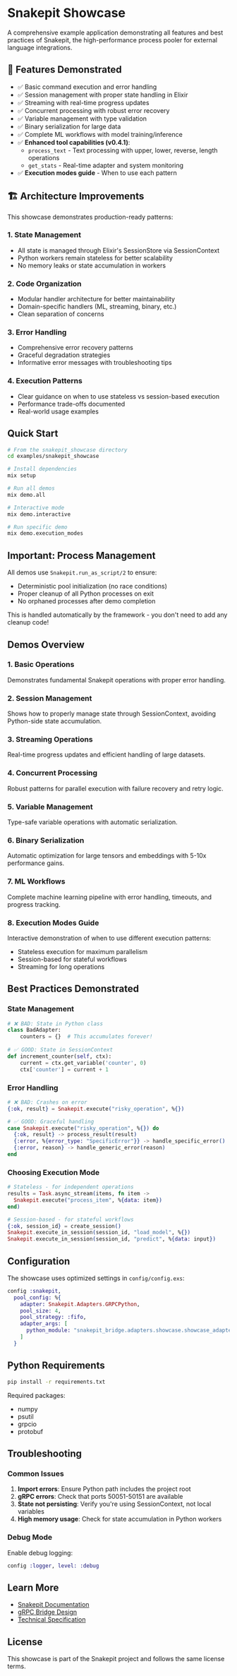 # Snakepit Showcase

A comprehensive example application demonstrating all features and best practices of Snakepit, the high-performance process pooler for external language integrations.

## 🚀 Features Demonstrated

- ✅ Basic command execution and error handling
- ✅ Session management with proper state handling in Elixir
- ✅ Streaming with real-time progress updates
- ✅ Concurrent processing with robust error recovery
- ✅ Variable management with type validation
- ✅ Binary serialization for large data
- ✅ Complete ML workflows with model training/inference
- ✅ **Enhanced tool capabilities (v0.4.1)**:
  - `process_text` - Text processing with upper, lower, reverse, length operations
  - `get_stats` - Real-time adapter and system monitoring
- ✅ **Execution modes guide** - When to use each pattern

## 🏗️ Architecture Improvements

This showcase demonstrates production-ready patterns:

### 1. State Management
- All state is managed through Elixir's SessionStore via SessionContext
- Python workers remain stateless for better scalability
- No memory leaks or state accumulation in workers

### 2. Code Organization
- Modular handler architecture for better maintainability
- Domain-specific handlers (ML, streaming, binary, etc.)
- Clean separation of concerns

### 3. Error Handling
- Comprehensive error recovery patterns
- Graceful degradation strategies
- Informative error messages with troubleshooting tips

### 4. Execution Patterns
- Clear guidance on when to use stateless vs session-based execution
- Performance trade-offs documented
- Real-world usage examples

## Quick Start

```bash
# From the snakepit_showcase directory
cd examples/snakepit_showcase

# Install dependencies
mix setup

# Run all demos
mix demo.all

# Interactive mode
mix demo.interactive

# Run specific demo
mix demo.execution_modes
```

## Important: Process Management

All demos use `Snakepit.run_as_script/2` to ensure:
- Deterministic pool initialization (no race conditions)
- Proper cleanup of all Python processes on exit
- No orphaned processes after demo completion

This is handled automatically by the framework - you don't need to add any cleanup code!

## Demos Overview

### 1. Basic Operations
Demonstrates fundamental Snakepit operations with proper error handling.

### 2. Session Management
Shows how to properly manage state through SessionContext, avoiding Python-side state accumulation.

### 3. Streaming Operations
Real-time progress updates and efficient handling of large datasets.

### 4. Concurrent Processing
Robust patterns for parallel execution with failure recovery and retry logic.

### 5. Variable Management
Type-safe variable operations with automatic serialization.

### 6. Binary Serialization
Automatic optimization for large tensors and embeddings with 5-10x performance gains.

### 7. ML Workflows
Complete machine learning pipeline with error handling, timeouts, and progress tracking.

### 8. Execution Modes Guide
Interactive demonstration of when to use different execution patterns:
- Stateless execution for maximum parallelism
- Session-based for stateful workflows
- Streaming for long operations

## Best Practices Demonstrated

### State Management
```python
# ❌ BAD: State in Python class
class BadAdapter:
    counters = {}  # This accumulates forever!
    
# ✅ GOOD: State in SessionContext
def increment_counter(self, ctx):
    current = ctx.get_variable('counter', 0)
    ctx['counter'] = current + 1
```

### Error Handling
```elixir
# ❌ BAD: Crashes on error
{:ok, result} = Snakepit.execute("risky_operation", %{})

# ✅ GOOD: Graceful handling
case Snakepit.execute("risky_operation", %{}) do
  {:ok, result} -> process_result(result)
  {:error, %{error_type: "SpecificError"}} -> handle_specific_error()
  {:error, reason} -> handle_generic_error(reason)
end
```

### Choosing Execution Mode
```elixir
# Stateless - for independent operations
results = Task.async_stream(items, fn item ->
  Snakepit.execute("process_item", %{data: item})
end)

# Session-based - for stateful workflows
{:ok, session_id} = create_session()
Snakepit.execute_in_session(session_id, "load_model", %{})
Snakepit.execute_in_session(session_id, "predict", %{data: input})
```

## Configuration

The showcase uses optimized settings in `config/config.exs`:

```elixir
config :snakepit,
  pool_config: %{
    adapter: Snakepit.Adapters.GRPCPython,
    pool_size: 4,
    pool_strategy: :fifo,
    adapter_args: [
      python_module: "snakepit_bridge.adapters.showcase.showcase_adapter.ShowcaseAdapter"
    ]
  }
```

## Python Requirements

```bash
pip install -r requirements.txt
```

Required packages:
- numpy
- psutil
- grpcio
- protobuf

## Troubleshooting

### Common Issues

1. **Import errors**: Ensure Python path includes the project root
2. **gRPC errors**: Check that ports 50051-50151 are available
3. **State not persisting**: Verify you're using SessionContext, not local variables
4. **High memory usage**: Check for state accumulation in Python workers

### Debug Mode

Enable debug logging:
```elixir
config :logger, level: :debug
```

## Learn More

- [Snakepit Documentation](../../README.md)
- [gRPC Bridge Design](../../README_GRPC_BRIDGE.md)
- [Technical Specification](docs/showcase-improvements-technical-spec.md)

## License

This showcase is part of the Snakepit project and follows the same license terms.